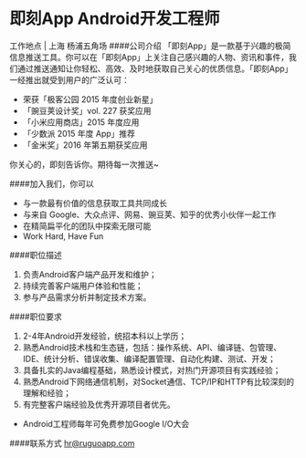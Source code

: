 即刻App Android开发工程师
==========
工作地点 | 上海 杨浦五角场
####公司介绍
「即刻App」是一款基于兴趣的极简信息推送工具。你可以在「即刻App」上关注自己感兴趣的人物、资讯和事件，我们通过推送通知让你轻松、高效、及时地获取自己关心的优质信息。「即刻App」一经推出就受到用户的广泛认可：
-   荣获「极客公园 2015 年度创业新星」
- 「豌豆荚设计奖」vol. 227 获奖应用 
- 「小米应用商店」2015 年度应用 
- 「少数派 2015 年度 App」推荐 
- 「金米奖」2016 年第五期获奖应用 

你关心的，即刻告诉你。期待每一次推送~ 

####加入我们，你可以
- 与一款最有价值的信息获取工具共同成长
- 与来自 Google、大众点评、网易、豌豆荚、知乎的优秀小伙伴一起工作
- 在精简扁平化的团队中探索无限可能
- Work Hard, Have Fun 

####职位描述
1. 负责Android客户端产品开发和维护；
2. 持续完善客户端用户体验和性能；
3. 参与产品需求分析并制定技术方案。

####职位要求 
1. 2-4年Android开发经验，统招本科以上学历； 
2. 熟悉Android技术栈和生态链，包括：操作系统、API、编译链、包管理、IDE、统计分析、错误收集、编译配置管理、自动化构建、测试、开发；
3. 具备扎实的Java编程基础，熟悉设计模式，对热门开源项目有实践经验；
4. 熟悉Android下网络通信机制，对Socket通信、TCP/IP和HTTP有比较深刻的理解和经验；
5. 有完整客户端经验及优秀开源项目者优先。
* Android工程师每年可免费参加Google I/O大会

####联系方式
[hr@ruguoapp.com](mailto:hr@ruguoapp.com)
